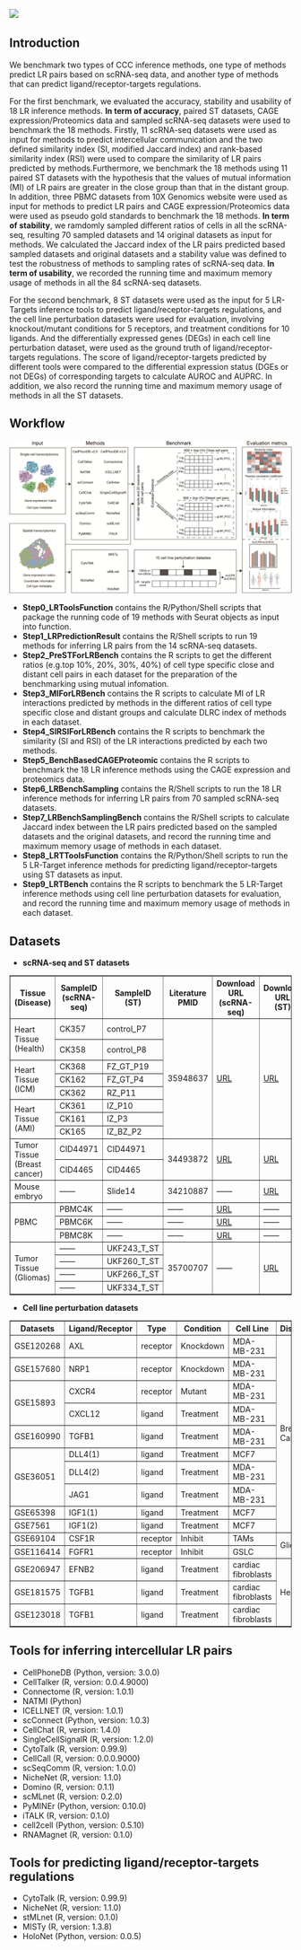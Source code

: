 ![](https://github.com/SunXQlab/CCC-Benchmark/blob/main/Graphic-abstrct.tiff)  
## Introduction

We benchmark two types of CCC inference methods, one type of methods predict LR pairs based on scRNA-seq data, and another type of methods that can predict ligand/receptor-targets regulations. 

For the first benchmark, we evaluated the accuracy, stability and usability of 18 LR inference methods. **In term of accuracy**, paired ST datasets, CAGE expression/Proteomics data and sampled scRNA-seq datasets were used to benchmark the 18 methods. Firstly, 11 scRNA-seq datasets were used as input for methods to predict intercellular communication and the two defined similarity index (SI, modified Jaccard index) and rank-based similarity index (RSI) were used to compare the similarity of LR pairs predicted by methods.Furthermore, we benchmark the 18 methods using 11 paired ST datasets with the hypothesis that the values of mutual information (MI) of LR pairs are greater in the close group than that in the distant group. In addition, three PBMC datasets from 10X Genomics website were used as input for methods to predict LR pairs and CAGE expression/Proteomics data were used as pseudo gold standards to benchmark the 18 methods. **In term of stability**, we ramdomly sampled different ratios of cells in all the scRNA-seq, resulting 70 sampled datasets and 14 original datasets as input for methods. We calculated the Jaccard index of the LR pairs predicted based sampled datasets and original datasets and a stability value was defined to test the robustness of methods to sampling rates of scRNA-seq data. **In term of usability**, we recorded the running time and maximum memory usage of methods in all the 84 scRNA-seq datasets.  

For the second benchmark, 8 ST datasets were used as the input for 5 LR-Targets inference tools to predict ligand/receptor-targets regulations, and the cell line perturbation datasets were used for evaluation, involving knockout/mutant conditions for 5 receptors, and treatment conditions for 10 ligands. And the differentially expressed genes (DEGs) in each cell line perturbation dataset, were used as the ground truth of ligand/receptor-targets regulations. The score of ligand/receptor-targets predicted by different tools were compared to the differential expression status (DGEs or not DEGs) of corresponding targets to calculate AUROC and AUPRC. In addition, we also record the running time and maximum memory usage of methods in all the ST datasets. 

## Workflow
![](https://github.com/SunXQlab/CCC-Benchmark/blob/main/Workflow-figure.png)  
-   **Step0\_LRToolsFunction** contains the R/Python/Shell scripts that package the running code of 19 methods with Seurat objects as input into function.  
-   **Step1\_LRPredictionResult** contains the R/Shell scripts to run 19 methods for inferring LR pairs from the 14 scRNA-seq datasets.  
-   **Step2\_PreSTForLRBench** contains the R scripts to get the different ratios (e.g.top 10%, 20%, 30%, 40%) of cell type specific close and distant cell pairs in each dataset for the preparation of the benchmarking using mutual infomation.  
-   **Step3\_MIForLRBench** contains the R scripts to calculate MI of LR interactions predicted by methods in the different ratios of cell type specific close and distant groups and calculate DLRC index of methods in each dataset.  
-   **Step4\_SIRSIForLRBench** contains the R scripts to benchmark the similarity (SI and RSI) of the LR interactions predicted by each two methods.  
-   **Step5\_BenchBasedCAGEProteomic** contains the R scripts to benchmark the 18 LR inference methods using the CAGE expression and proteomics data.  
-   **Step6\_LRBenchSampling** contains the R/Shell scripts to run the 18 LR inference methods for inferring LR pairs from 70 sampled scRNA-seq datasets.  
-   **Step7\_LRBenchSamplingBench** contains the R/Shell scripts to calculate Jaccard index between the LR pairs predicted based on the sampled datasets and the original datasets, and record the running time and maximum memory usage of methods in each dataset.  
-   **Step8\_LRTToolsFunction** contains the R/Python/Shell scripts to run the 5 LR-Target inference methods for predicting ligand/receptor-targets using ST datasets as input.  
-   **Step9\_LRTBench** contains the R scripts to benchmark the 5 LR-Target inference methods using cell line perturbation datasets for evaluation, and record the running time and maximum memory usage of methods in each dataset.  

## Datasets
-   **scRNA-seq and ST datasets**   


<body>
    <table border="1" cellspacing="1" width="900">
        <thead>
            <tr>
                <th>Tissue (Disease)</th><th>SampleID <br>(scRNA-seq)</br></th><th>SampleID <br>(ST)</br></th><th>Literature PMID</th><th>Download URL <br>(scRNA-seq)</br></th><th>Download URL <br>(ST)</br></th><th>Evaluation purpose</th>
            </tr>
        </thead>
        <tbody>
            <tr>
                <td rowspan="2">Heart Tissue (Health)</td><td>CK357</td><td>control_P7</td><td rowspan="8">35948637</td><td rowspan="8"><a href="https://zenodo.org/record/6578617">URL</a></td><td rowspan="8"><a href="https://zenodo.org/record/6580069">URL</a></td><td rowspan="2">LR interactions<br>LR-Target regulations</br></td>
            </tr>
            <tr>
                <td>CK358</td><td>control_P8</td>
            </tr>
            <tr>
                <td rowspan="3">Heart Tissue (ICM)</td><td>CK368</td><td>FZ_GT_P19</td><td rowspan="6">LR interactions</td>
            </tr>
            <tr>
                <td>CK162</td><td>FZ_GT_P4</td>
            </tr>
            <tr>
                <td>CK362</td><td>RZ_P11</td>
            </tr>
            <tr>
                <td rowspan="3">Heart Tissue (AMI)</td><td>CK361</td><td>IZ_P10</td>
            </tr>
            <tr>
                <td>CK161</td><td>IZ_P3</td>
            </tr>
            <tr>
                <td>CK165</td><td>IZ_BZ_P2</td>
            </tr>
            <tr>
                <td rowspan="2">Tumor Tissue<br>(Breast cancer)</br></td><td>CID44971</td><td>CID44971</td><td rowspan="2">34493872</td><td rowspan="2"><a href="https://www.ncbi.nlm.nih.gov/geo/query/acc.cgi?acc=GSE176078">URL</a></td><td rowspan="2"><a href="https://zenodo.org/record/4739739">URL</a></td><td rowspan="2">LR interactions<br>LR-Target regulations</br></td>
            </tr>
            <tr>
                <td>CID4465</td><td>CID4465</td>
            </tr>
            <tr>
                <td>Mouse embryo</td><td>——</td><td>Slide14</td><td>34210887</td><td>——</td><td><a href="https://www.ncbi.nlm.nih.gov/geo/query/acc.cgi?acc=GSE166692">URL</a></td><td>LR interactions</td>
            </tr>
            <tr>
                <td rowspan="3">PBMC</td><td>PBMC4K</td><td>——</td><td>——</td><td><a href="https://www.10xgenomics.com/resources/datasets/4-k-pbm-cs-from-a-healthy-donor-2-standard-2-0-1">URL</a></td><td>——</td><td rowspan="3">LR interactions</td>
            </tr>
            <tr>
                <td>PBMC6K</td><td>——</td><td>——</td><td><a href="https://www.10xgenomics.com/resources/datasets/6-k-pbm-cs-from-a-healthy-donor-1-standard-1-1-0">URL</a></td><td>——</td>
            </tr>
            <tr>
                <td>PBMC8K</td><td>——</td><td>——</td><td><a href="https://www.10xgenomics.com/resources/datasets/8-k-pbm-cs-from-a-healthy-donor-2-standard-2-0-1">URL</a></td><td>——</td>
            </tr>
            <tr>
                <td rowspan="4">Tumor Tissue<br>(Gliomas)</br></td><td>——</td><td>UKF243_T_ST</td><td rowspan="4">35700707</td><td rowspan="4">——</td><td rowspan="4"><a href="https://doi.org/10.5061/dryad.h70rxwdmj">URL</a></td><td rowspan="4">LR-Target interactions</td>
            </tr>
            <tr>
                <td>——</td><td>UKF260_T_ST</td>
            </tr>
            <tr>
                <td>——</td><td>UKF266_T_ST</td>
            </tr>
            <tr>
                <td>——</td><td>UKF334_T_ST</td>
            </tr>
        </tbody>
    </table>
</body>
  
-   **Cell line perturbation datasets**  


<body>
    <table border="1" cellspacing="1" width="900">
        <thead>
            <tr>
                <th>Datasets</th><th>Ligand/Receptor</th><th>Type</th><th>Condition</th><th>Cell Line</th><th>Disease</th>
            </tr>
        </thead>
        <tbody>
            <tr>
                <td>GSE120268</td><td>AXL</td><td>receptor</td><td>Knockdown</td><td>MDA-MB-231</td><td rowspan="10">Breast Cancer</td>
            </tr>
            <tr>
                <td>GSE157680</td><td>NRP1</td><td>receptor</td><td>Knockdown</td><td>MDA-MB-231</td>
            </tr>
            <tr>
                <td rowspan="2">GSE15893</td><td>CXCR4</td><td>receptor</td><td>Mutant</td><td>MDA-MB-231</td>
            </tr>
            <tr>
                <td>CXCL12</td><td>ligand</td><td>Treatment</td><td>MDA-MB-231</td>
            </tr>
            <tr>
                <td>GSE160990</td><td>TGFB1</td><td>ligand</td><td>Treatment</td><td>MDA-MB-231</td>
            </tr>
            <tr>
                <td rowspan="3">GSE36051</td><td>DLL4(1)</td><td>ligand</td><td>Treatment</td><td>MCF7</td>
            </tr>
            <tr>
                <td>DLL4(2)</td><td>ligand</td><td>Treatment</td><td>MDA-MB-231</td>
            </tr>
            <tr>
                <td>JAG1</td><td>ligand</td><td>Treatment</td><td>MDA-MB-231</td>
            </tr>
            <tr>
                <td>GSE65398</td><td>IGF1(1)</td><td>ligand</td><td>Treatment</td><td>MCF7</td>
            </tr>
            <tr>
                <td>GSE7561</td><td>IGF1(2)</td><td>ligand</td><td>Treatment</td><td>MCF7</td>
            </tr>
            <tr>
                <td>GSE69104</td><td>CSF1R</td><td>receptor</td><td>Inhibit</td><td>TAMs</td><td rowspan="2">Gliomas</td>
            </tr>
            <tr>
                <td>GSE116414</td><td>FGFR1</td><td>receptor</td><td>Inhibit</td><td>GSLC</td>
            </tr>
            <tr>
                <td>GSE206947</td><td>EFNB2</td><td>ligand</td><td>Treatment</td><td>cardiac fibroblasts</td><td rowspan="3">Health</td>
            </tr>
            <tr>
                <td>GSE181575</td><td>TGFB1</td><td>ligand</td><td>Treatment</td><td>cardiac fibroblasts</td>
            </tr>
            <tr>
                <td>GSE123018</td><td>TGFB1</td><td>ligand</td><td>Treatment</td><td>cardiac fibroblasts</td>
            </tr>
        </tbody>
    </table>
</body>

## Tools for inferring intercellular LR pairs 

-   CellPhoneDB (Python, version: 3.0.0)
-   CellTalker (R, version: 0.0.4.9000)
-   Connectome (R, version: 1.0.1)
-   NATMI (Python)
-   ICELLNET (R, version: 1.0.1)
-   scConnect (Python, version: 1.0.3)
-   CellChat (R, version: 1.4.0)
-   SingleCellSignalR (R, version: 1.2.0)
-   CytoTalk (R, version: 0.99.9)
-   CellCall (R, version: 0.0.0.9000)
-   scSeqComm (R, version: 1.0.0)
-   NicheNet (R, version: 1.1.0)
-   Domino (R, version: 0.1.1)
-   scMLnet (R, version: 0.2.0)
-   PyMINEr (Python, version: 0.10.0)
-   iTALK (R, version: 0.1.0)
-   cell2cell (Python, version: 0.5.10)
-   RNAMagnet (R, version: 0.1.0)

## Tools for predicting ligand/receptor-targets regulations

-   CytoTalk (R, version: 0.99.9)
-   NicheNet (R, version: 1.1.0)
-   stMLnet (R, version: 0.1.0)
-   MISTy (R, version: 1.3.8)
-   HoloNet (Python, version: 0.0.5)
